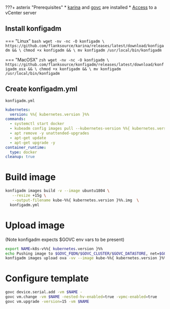???+ asterix "Prerequisites"
    * [karina](/admin-guide/#installing-karina) and [govc](/admin-guide/provisioning/vcenter/#installing-govc) are installed
    * [Access](./vcenter.md) to a vCenter server



## Install konfigadm

=== "Linux"
    ```bash
    wget -nv -nc -O konfigadm \
      https://github.com/flanksource/karina/releases/latest/download/konfigadm && \
      chmod +x konfigadm && \
      mv konfigadm /usr/local/bin/konfigadm
    ```

=== "MacOSX"
    ```zsh
    wget -nv -nc -O konfigadm \
      https://github.com/flanksource/konfigadm/releases/latest/download/konfigadm_osx && \
      chmod +x konfigadm && \
      mv konfigadm /usr/local/bin/konfigadm
    ```



## Create konfigadm.yml
`konfigadm.yml`
```yaml
kubernetes:
  version: %%{ kubernetes.version }%%
commands:
  - systemctl start docker
  - kubeadm config images pull --kubernetes-version %%{ kubernetes.version }%%
  - apt remove -y unattended-upgrades
  - apt-get update
  - apt-get upgrade -y
container_runtime:
  type: docker
cleanup: true
```

# Build image
```bash
konfigadm images build -v --image ubuntu1804 \
   --resize +15g \
   --output-filename kube-%%{ kubernetes.version }%%.img  \
  konfigadm.yml
```

# Upload image
(Note konfigadm expects $GOVC env vars to be present)

```bash
export NAME=k8s-v%%{ kubernetes.version }%%
echo Pushing image to $GOVC_FQDN/$GOVC_CLUSTER/$GOVC_DATASTORE, net=$GOVC_NETWORK
konfigadm images upload ova -vv --image kube-%%{ kubernetes.version }%%.img --name $NAME
```

# Configure template
```bash
govc device.serial.add -vm $NAME -
govc vm.change -vm $NAME -nested-hv-enabled=true -vpmc-enabled=true
govc vm.upgrade -version=15 -vm $NAME
```
